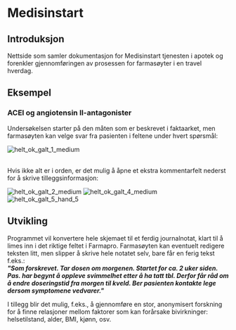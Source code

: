 # Medisinstart

## Introduksjon
Nettside som samler dokumentasjon for Medisinstart tjenesten i apotek og forenkler gjennomføringen av prosessen for farmasøyter i en travel hverdag.


## Eksempel
### ACEI og angiotensin II-antagonister <br>
Undersøkelsen starter på den måten som er beskrevet i faktaarket, men farmasøyten kan velge svar fra pasienten i feltene under hvert spørsmål:

![helt_ok_galt_1_medium](https://github.com/rado002/Medisinstart/assets/106912983/10ace683-3543-458a-ba64-cbc040a1bf56)

<br>
Hvis ikke alt er i orden, er det mulig å åpne et ekstra kommentarfelt nederst for å skrive tilleggsinformasjon:

![helt_ok_galt_2_medium](https://github.com/rado002/Medisinstart/assets/106912983/3dc09a5e-069b-4d5e-8063-d0ec10d9bb45)
![helt_ok_galt_4_medium](https://github.com/rado002/Medisinstart/assets/106912983/ca1514b5-da49-432a-87be-8e1d4be4f9ce)
![helt_ok_galt_5_hand_5](https://github.com/rado002/Medisinstart/assets/106912983/ea9e3357-5204-46cd-a3af-4f1738eb3712)




## Utvikling
Programmet vil konvertere hele skjemaet til et ferdig journalnotat, klart til å limes inn i det riktige feltet i Farmapro. Farmasøyten kan eventuelt redigere teksten litt, men slipper å skrive hele notatet selv, bare får en ferig tekst f.eks.: <br>
___"Som forskrevet. Tar dosen om morgenen. Startet for ca. 2 uker siden.
Pas. har begynt å oppleve svimmelhet etter å ha tatt tbl. Derfor får råd om å endre doseringstid fra morgen til kveld.
Ber pasienten kontakte lege dersom symptomene vedvarer."___


I tillegg blir det mulig, f.eks., å gjennomføre en stor, anonymisert forskning for å finne relasjoner mellom faktorer som kan forårsake bivirkninger: helsetilstand, alder, BMI, kjønn, osv.
